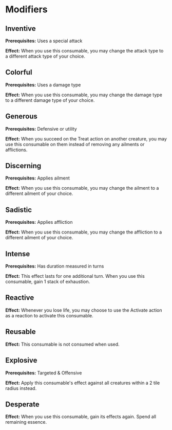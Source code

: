 # Modifiers

## Inventive

**Prerequisites:** Uses a special attack

**Effect:** When you use this consumable, you may change the attack type to a different attack type of your choice.

## Colorful

**Prerequisites:** Uses a damage type

**Effect:** When you use this consumable, you may change the damage type to a different damage type of your choice.

## Generous

**Prerequisites:** Defensive or utility

**Effect:** When you succeed on the Treat action on another creature, you may use this consumable on them instead of removing any ailments or afflictions.

## Discerning

**Prerequisites:** Applies ailment

**Effect:** When you use this consumable, you may change the ailment to a different ailment of your choice.

## Sadistic

**Prerequisites:** Applies affliction

**Effect:** When you use this consumable, you may change the affliction to a different ailment of your choice.

## Intense

**Prerequisites:** Has duration measured in turns

**Effect:** This effect lasts for one additional turn. When you use this consumable, gain 1 stack of exhaustion.

## Reactive

**Effect:** Whenever you lose life, you may choose to use the Activate action as a reaction to activate this consumable.

## Reusable

**Effect:** This consumable is not consumed when used.

## Explosive

**Prerequisites:** Targeted & Offensive

**Effect:** Apply this consumable's effect against all creatures within a 2 tile radius instead.

## Desperate

**Effect:** When you use this consumable, gain its effects again. Spend all remaining essence.
